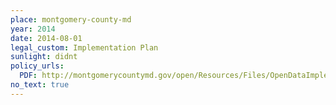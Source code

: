```yaml
---
place: montgomery-county-md
year: 2014
date: 2014-08-01
legal_custom: Implementation Plan
sunlight: didnt
policy_urls:
  PDF: http://montgomerycountymd.gov/open/Resources/Files/OpenDataImplementationPlan_FY14.pdf
no_text: true
---
```


